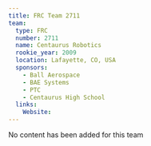 ```yaml
---
title: FRC Team 2711
team:
  type: FRC
  number: 2711
  name: Centaurus Robotics
  rookie_year: 2009
  location: Lafayette, CO, USA
  sponsors:
    - Ball Aerospace
    - BAE Systems
    - PTC
    - Centaurus High School
  links:
    Website: 
---
```

No content has been added for this team